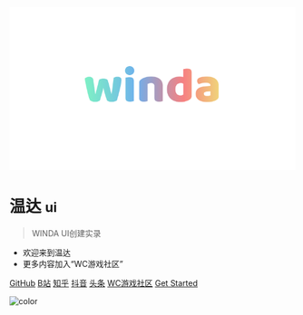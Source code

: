 <!-- _coverpage.md -->

![logo](_media/winda.png)

# 温达 <small>ui</small>

> WINDA UI创建实录

- 欢迎来到温达
- 更多内容加入“WC游戏社区”

[GitHub](https://github.com/usiege/winda)
[B站](https://space.bilibili.com/38532242)
[知乎](https://www.zhihu.com/people/uwuneng)
[抖音](https://www.douyin.com/user/MS4wLjABAAAAWZZwAj3K-Moaee9AAFuYqi6CRWfC29At1CHheP3ubYgxh3ceYT88_oFgwaTPW9su)
[头条](https://www.toutiao.com/c/user/token/MS4wLjABAAAA4zplmobzTGF2I3-eRVcwWEA4kMdbfDzOlkZpvhphOzw)
[WC游戏社区](https://kook.top/EGosAW)
[Get Started](#)


<!-- 背景图片 -->

<!-- ![](_media/wind.png) -->

<!-- 背景色 -->

![color](#f0f0f0)